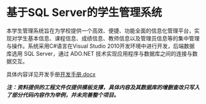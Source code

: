# 基于SQL Server的学生管理系统

本学生管理系统旨在为学校提供一个高效、便捷、功能全面的信息化管理平台，实现对学生基本信息、课程信息、成绩信息、教师信息以及管理员信息等的集中管理与操作。系统采用C#语言在Visual Studio 2010开发环境中进行开发，后端数据库选用 SQL Server，通过 ADO.NET 技术实现应用程序与数据库之间的连接与数据交互。

具体内容详见开发手册[开发手册.docx](https://github.com/user-attachments/files/20537991/default.docx)

___注：资料提供的工程文件仅提供模板支撑，具体内容及其数据库的增删查改只写入了部分代码内容作为举例，并未完善整个项目。___
